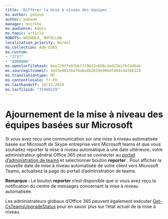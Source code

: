 ```yaml
---
title: 'Différer la mise à niveau des équipes '
ms.author: pebaum
author: pebaum
manager: mnirkhe
ms.audience: Admin
ms.topic: article
ROBOTS: NOINDEX, NOFOLLOW
localization_priority: Normal
ms.collection: Adm_O365
ms.custom:
- "2737"
- "4000006"
ms.openlocfilehash: bee729ffe9fbbf379612c658cdad25b1fbfdd0ab
ms.sourcegitcommit: add3ed8156af0a0a8b2659e906dfd60144346124
ms.translationtype: MT
ms.contentlocale: fr-FR
ms.lasthandoff: 10/11/2019
ms.locfileid: "37469229"
---
```

# <a name="how-to-postpone-the-microsoft-driven-teams-upgrade"></a>Ajournement de la mise à niveau des équipes basées sur Microsoft

Si vous avez reçu une communication sur une mise à niveau automatisée basée sur Microsoft de Skype entreprise vers Microsoft teams et que vous souhaitez reporter la mise à niveau automatique à une date ultérieure, votre administrateur général Office 365 peut se connecter au [portail d’administration de teams](https://admin.teams.microsoft.com/dashboard) et sélectionner bouton **reporter** . Pour afficher la nouvelle date de mise à niveau automatisée de votre client vers Microsoft Teams, actualisez la page du portail d’administration de teams.

**Remarque :** Le bouton **reporter** n’est disponible que si vous avez reçu la notification du centre de messages concernant la mise à niveau automatisée. 

Les administrateurs globaux d’Office 365 peuvent également exécuter [Get-CsTeamsUpgradeStatus](https://docs.microsoft.com/en-us/powershell/module/skype/get-csteamsupgradestatus?view=skype-ps) pour en savoir plus sur l’état actuel de la mise à niveau. 